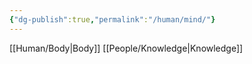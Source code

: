 ```yaml
---
{"dg-publish":true,"permalink":"/human/mind/"}
---
```


[[Human/Body\|Body]]
[[People/Knowledge\|Knowledge]]



